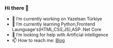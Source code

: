 ### Hi there 👋
- 🔭 I’m currently working on Yazelsan Türkiye
- 🌱 I’m currently learning Python,Frontend Launguage's(HTML,CSS,JS),ASP .Net Core
- 🤔 I’m looking for help with Artificial intelligence
- 📫 How to reach me: [Blog](https://sarginalper.blogspot.com/)

